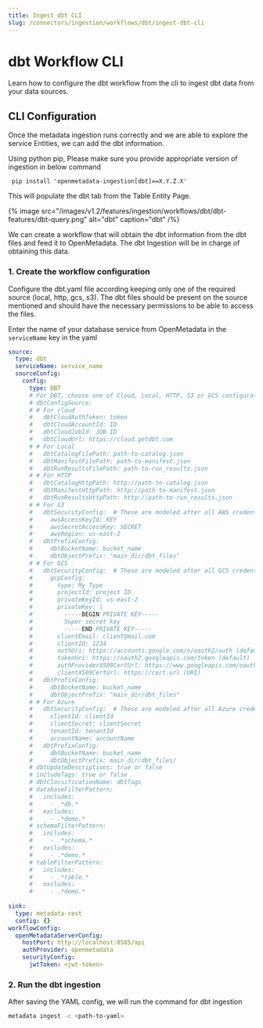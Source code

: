 ```yaml
---
title: Ingest dbt CLI
slug: /connectors/ingestion/workflows/dbt/ingest-dbt-cli
---
```


# dbt Workflow CLI
Learn how to configure the dbt workflow from the cli to ingest dbt data from your data sources.

## CLI Configuration

Once the metadata ingestion runs correctly and we are able to explore the service Entities, we can add the dbt information.

Using python pip, Please make sure you provide appropriate version of ingestion in below command
```code
 pip install 'openmetadata-ingestion[dbt]==X.Y.Z.X'
```


This will populate the dbt tab from the Table Entity Page.

{% image
  src="/images/v1.2/features/ingestion/workflows/dbt/dbt-features/dbt-query.png"
  alt="dbt"
  caption="dbt"
 /%}


We can create a workflow that will obtain the dbt information from the dbt files and feed it to OpenMetadata. The dbt Ingestion will be in charge of obtaining this data.

### 1. Create the workflow configuration

Configure the dbt.yaml file according keeping only one of the required source (local, http, gcs, s3).
The dbt files should be present on the source mentioned and should have the necessary permissions to be able to access the files.

Enter the name of your database service from OpenMetadata in the `serviceName` key in the yaml

```yaml
source:
  type: dbt
  serviceName: service_name
  sourceConfig:
    config:
      type: DBT
      # For DBT, choose one of Cloud, Local, HTTP, S3 or GCS configurations
      # dbtConfigSource:
      # # For cloud
      #   dbtCloudAuthToken: token
      #   dbtCloudAccountId: ID
      #   dbtCloudJobId: JOB ID
      #   dbtCloudUrl: https://cloud.getdbt.com
      # # For Local
      #   dbtCatalogFilePath: path-to-catalog.json
      #   dbtManifestFilePath: path-to-manifest.json
      #   dbtRunResultsFilePath: path-to-run_results.json
      # # For HTTP
      #   dbtCatalogHttpPath: http://path-to-catalog.json
      #   dbtManifestHttpPath: http://path-to-manifest.json
      #   dbtRunResultsHttpPath: http://path-to-run_results.json
      # # For S3
      #   dbtSecurityConfig:  # These are modeled after all AWS credentials
      #     awsAccessKeyId: KEY
      #     awsSecretAccessKey: SECRET
      #     awsRegion: us-east-2
      #   dbtPrefixConfig:
      #     dbtBucketName: bucket_name
      #     dbtObjectPrefix: "main_dir/dbt_files"
      # # For GCS
      #   dbtSecurityConfig:  # These are modeled after all GCS credentials
      #     gcpConfig:
      #       type: My Type
      #       projectId: project ID
      #       privateKeyId: us-east-2
      #       privateKey: |
      #         -----BEGIN PRIVATE KEY-----
      #         Super secret key
      #         -----END PRIVATE KEY-----
      #       clientEmail: client@mail.com
      #       clientId: 1234
      #       authUri: https://accounts.google.com/o/oauth2/auth (default)
      #       tokenUri: https://oauth2.googleapis.com/token (default)
      #       authProviderX509CertUrl: https://www.googleapis.com/oauth2/v1/certs (default)
      #       clientX509CertUrl: https://cert.url (URI)
      #   dbtPrefixConfig:
      #     dbtBucketName: bucket_name
      #     dbtObjectPrefix: "main_dir/dbt_files"
      # # For Azure
      #   dbtSecurityConfig:  # These are modeled after all Azure credentials
      #     clientId: clientId
      #     clientSecret: clientSecret
      #     tenantId: tenantId
      #     accountName: accountName
      #   dbtPrefixConfig:
      #     dbtBucketName: bucket_name
      #     dbtObjectPrefix: main_dir/dbt_files/
      # dbtUpdateDescriptions: true or false
      # includeTags: true or false
      # dbtClassificationName: dbtTags
      # databaseFilterPattern:
      #   includes:
      #     - .*db.*
      #   excludes:
      #     - .*demo.*
      # schemaFilterPattern:
      #   includes:
      #     - .*schema.*
      #   excludes:
      #     - .*demo.*
      # tableFilterPattern:
      #   includes:
      #     - .*table.*
      #   excludes:
      #     - .*demo.*
      
sink:
  type: metadata-rest
  config: {}
workflowConfig:
  openMetadataServerConfig:
    hostPort: http://localhost:8585/api
    authProvider: openmetadata
    securityConfig:
      jwtToken: <jwt-token>  

```

### 2. Run the dbt ingestion

After saving the YAML config, we will run the command for dbt ingestion

```bash
metadata ingest -c <path-to-yaml>
```
